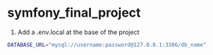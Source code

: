 # symfony_final_project

1. Add a .env.local at the base of the project
```bash
DATABASE_URL="mysql://username:password@127.0.0.1:3306/db_name"
```